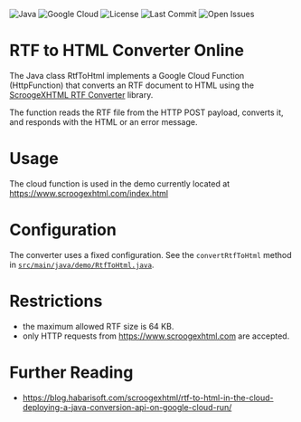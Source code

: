 ![Java](https://img.shields.io/badge/language-Java-blue.svg)
![Google Cloud](https://img.shields.io/badge/platform-Google%20Cloud-yellow.svg)
![License](https://img.shields.io/github/license/michaelJustin/cloud-function-rtf-to-html.svg)
![Last Commit](https://img.shields.io/github/last-commit/michaelJustin/cloud-function-rtf-to-html.svg)
![Open Issues](https://img.shields.io/github/issues/michaelJustin/cloud-function-rtf-to-html.svg)

# RTF to HTML Converter Online 

The Java class RtfToHtml implements a Google Cloud Function (HttpFunction) that converts an RTF document to HTML using the [ScroogeXHTML RTF Converter](https://www.scroogexhtml.com/) library.

The function reads the RTF file from the HTTP POST payload, converts it, and responds with the HTML or an error message.

# Usage

The cloud function is used in the demo currently located at https://www.scroogexhtml.com/index.html

# Configuration

The converter uses a fixed configuration. See the `convertRtfToHtml` method in [`src/main/java/demo/RtfToHtml.java`](src/main/java/demo/RtfToHtml.java#L128-L150).

# Restrictions

- the maximum allowed RTF size is 64 KB.
- only HTTP requests from https://www.scroogexhtml.com are accepted. 

# Further Reading

- https://blog.habarisoft.com/scroogexhtml/rtf-to-html-in-the-cloud-deploying-a-java-conversion-api-on-google-cloud-run/

